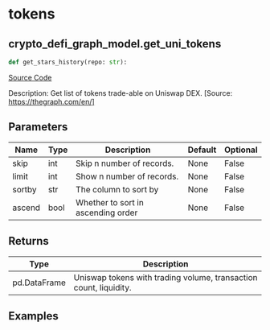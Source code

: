 # tokens

## crypto_defi_graph_model.get_uni_tokens

```python
def get_stars_history(repo: str):
```
[Source Code](https://github.com/OpenBB-finance/OpenBBTerminal/tree/main/openbb_terminal/cryptocurrency/defi/graph_model.py#L80)

Description: Get list of tokens trade-able on Uniswap DEX. [Source: https://thegraph.com/en/]

## Parameters

| Name | Type | Description | Default | Optional |
| ---- | ---- | ----------- | ------- | -------- |
| skip | int | Skip n number of records. | None | False |
| limit | int | Show n number of records. | None | False |
| sortby | str | The column to sort by | None | False |
| ascend | bool | Whether to sort in ascending order | None | False |

## Returns

| Type | Description |
| ---- | ----------- |
| pd.DataFrame | Uniswap tokens with trading volume, transaction count, liquidity. |

## Examples

